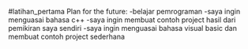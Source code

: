 #latihan_pertama
Plan for the future:
-belajar pemrograman
-saya ingin menguasai bahasa c++
-saya ingin membuat contoh project hasil dari pemikiran saya sendiri
-saya ingin menguasai bahasa visual basic dan membuat contoh project sederhana
